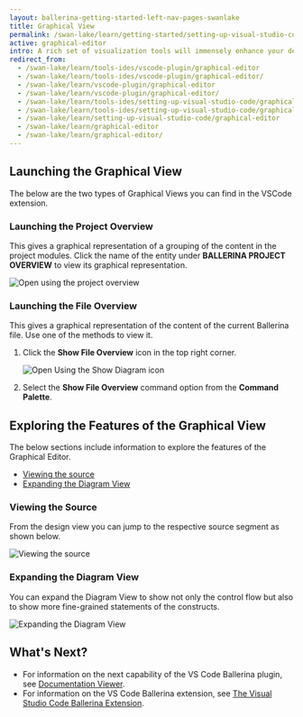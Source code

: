 ```yaml
---
layout: ballerina-getting-started-left-nav-pages-swanlake
title: Graphical View
permalink: /swan-lake/learn/getting-started/setting-up-visual-studio-code/graphical-editor/
active: graphical-editor
intro: A rich set of visualization tools will immensely enhance your development experience especially in the integration space.The Graphical Editor of the VS Code Ballerina extension allows you to design your integration scenario graphically. Thus, by using it, you can visualize your code in a sequence diagram, which presents the endpoint interactions and parallel invocations that happen in the code. The sections below discuss how to use the Graphical Editor and explore its capabilities.
redirect_from:
  - /swan-lake/learn/tools-ides/vscode-plugin/graphical-editor
  - /swan-lake/learn/tools-ides/vscode-plugin/graphical-editor/
  - /swan-lake/learn/vscode-plugin/graphical-editor
  - /swan-lake/learn/vscode-plugin/graphical-editor/
  - /swan-lake/learn/tools-ides/setting-up-visual-studio-code/graphical-editor
  - /swan-lake/learn/tools-ides/setting-up-visual-studio-code/graphical-editor/
  - /swan-lake/learn/setting-up-visual-studio-code/graphical-editor
  - /swan-lake/learn/graphical-editor
  - /swan-lake/learn/graphical-editor/
---
```


## Launching the Graphical View

The below are the two types of Graphical Views you can find in the VSCode extension.

### Launching the Project Overview

This gives a graphical representation of a grouping of the content in the project modules. Click the name of the entity under **BALLERINA PROJECT OVERVIEW** to view its graphical representation.

![Open using the project overview](/swan-lake/learn/images/select-from-overview.gif)

### Launching the File Overview

This gives a graphical representation of the content of the current Ballerina file. Use one of the methods to view it.

1. Click the **Show File Overview** icon in the top right corner.

   ![Open Using the Show Diagram icon](/swan-lake/learn/images/show-diagram-icon.gif)

2. Select the **Show File Overview** command option from the **Command Palette**.

## Exploring the Features of the Graphical View

The below sections include information to explore the features of the Graphical Editor.

- [Viewing the source](#viewing-the-source)
- [Expanding the Diagram View](#expanding-the-diagram-view)

### Viewing the Source

From the design view you can jump to the respective source segment as shown below.

![Viewing the source](/swan-lake/learn/images/jump-to-source-view.gif)

### Expanding the Diagram View

You can expand the Diagram View to show not only the control flow but also to show more fine-grained statements of the constructs.

![Expanding the Diagram View](/swan-lake/learn/images/expand-diagram-view.gif)

## What's Next?

 - For information on the next capability of the VS Code Ballerina plugin, see [Documentation Viewer](/swan-lake/learn/vscode-plugin/documentation-viewer).
 - For information on the VS Code Ballerina extension, see [The Visual Studio Code Ballerina Extension](/swan-lake/learn/vscode-plugin).